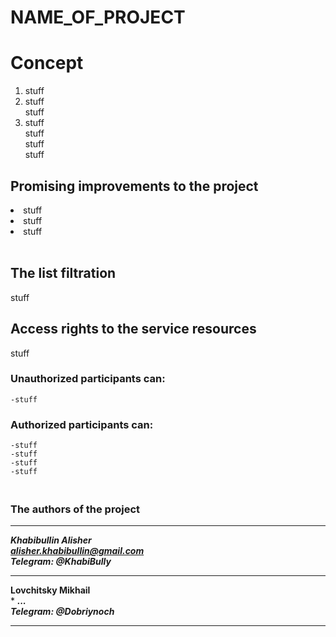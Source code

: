 # NAME_OF_PROJECT

# Concept
1. stuff
2. stuff
   <br> stuff
3. stuff
   <br> stuff
   <br> stuff
   <br> stuff


## Promising improvements to the project
<li> stuff
<li> stuff
<li> stuff
<br><br>

## The list filtration
stuff
## Access rights to the service resources
stuff
### Unauthorized participants can:
    -stuff
### Authorized participants can:
    -stuff
    -stuff
    -stuff
    -stuff


### <br /> The authors of the project
***
***Khabibullin Alisher<br/>***
***alisher.khabibullin@gmail.com<br/>***
***Telegram: @KhabiBully***
***
**Lovchitsky Mikhail<br/>***
***...<br/>***
***Telegram: @Dobriynoch***
***